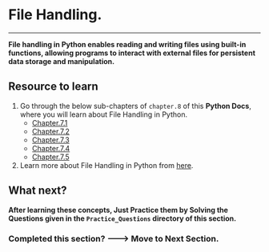 # File Handling.
----------------

**File handling in Python enables reading and writing files using built-in functions, allowing programs to interact with external files for persistent data storage and manipulation.**

## Resource to learn

1. Go through the below sub-chapters of `chapter.8` of this **Python Docs**, where you will learn about File Handling in Python.
    - [Chapter.7.1](https://bsc-iitm.github.io/python-textbook/chapter-7/lesson-7.1/)
    - [Chapter.7.2](https://bsc-iitm.github.io/python-textbook/chapter-7/lesson-7.2/)
    - [Chapter.7.3](https://bsc-iitm.github.io/python-textbook/chapter-7/lesson-7.3/)
    - [Chapter.7.4](https://bsc-iitm.github.io/python-textbook/chapter-7/lesson-7.4/)
    - [Chapter.7.5](https://bsc-iitm.github.io/python-textbook/chapter-7/lesson-7.5/)
2. Learn more about File Handling in Python from [here](https://www.w3schools.com/python/python_file_handling.asp).

## What next?

**After learning these concepts, Just Practice them by Solving the Questions given in the  `Practice_Questions` directory of this section.**

### Completed this section? ---> Move to Next Section.
